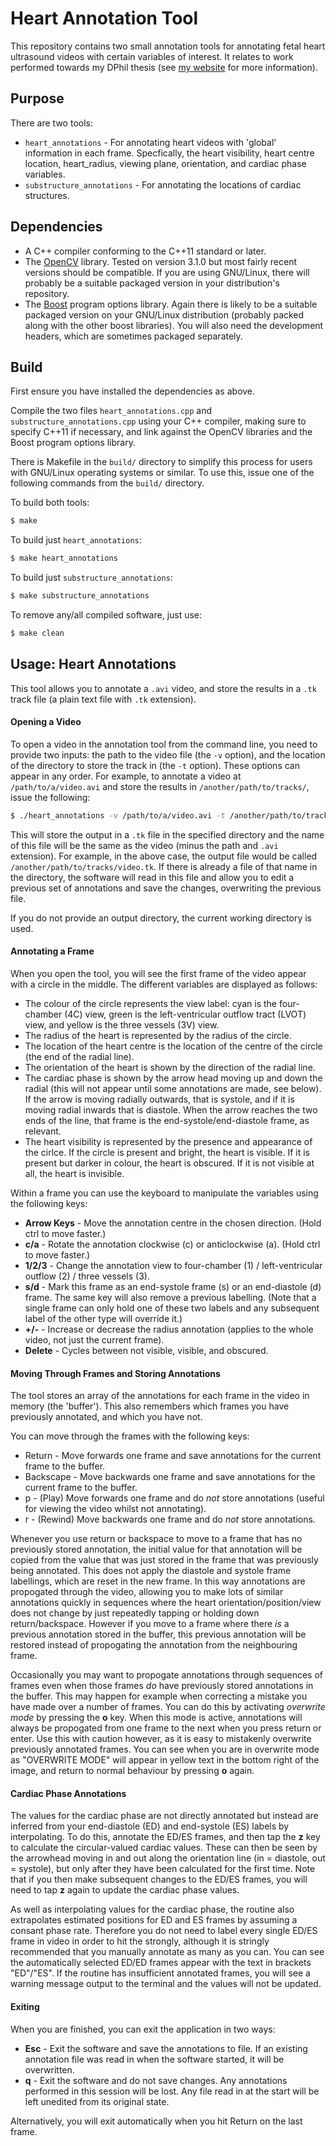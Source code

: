 # Heart Annotation Tool

This repository contains two small annotation tools for annotating fetal heart ultrasound videos with certain variables of interest. It relates to work performed towards my DPhil thesis (see [my website](https://chrispbridge.wordpress.com/) for more information).

## Purpose

There are two tools:
* `heart_annotations` - For annotating heart videos with 'global' information in each frame. Specfically, the heart visibility, heart centre location, heart_radius, viewing plane, orientation, and cardiac phase variables.  
* `substructure_annotations` - For annotating the locations of cardiac structures.

## Dependencies

* A C++ compiler conforming to the C++11 standard or later.
* The [OpenCV](http://opencv.org) library. Tested on version 3.1.0 but most fairly recent
versions should be compatible. If you are using GNU/Linux, there will probably
be a suitable packaged version in your distribution's repository.
* The [Boost](http://www.boost.org) program options library. Again there is likely to be a suitable packaged version on your GNU/Linux distribution (probably packed along with the other boost libraries). You will also need the development headers, which are sometimes packaged separately.

## Build

First ensure you have installed the dependencies as above.

Compile the two files `heart_annotations.cpp` and `substructure_annotations.cpp` using your C++ compiler, making sure to specify C++11 if necessary, and link against the OpenCV libraries and the Boost program options library.

There is Makefile in the `build/` directory to simplify this process for users with GNU/Linux operating systems or similar. To use this, issue one of the following commands from the `build/` directory.

To build both tools:

```bash
$ make
```
To build just `heart_annotations`:
```bash
$ make heart_annotations
```

To build just `substructure_annotations`:

```bash
$ make substructure_annotations
```

To remove any/all compiled software, just use:

```bash
$ make clean
```

## Usage: Heart Annotations

This tool allows you to annotate a `.avi` video, and store the results in a `.tk` track file (a plain text file with `.tk` extension).

#### Opening a Video

To open a video in the annotation tool from the command line, you need to provide two inputs: the path to the video file (the `-v` option), and the location of the directory to store the track in (the `-t` option). These options can appear in any order. For example, to annotate a video at `/path/to/a/video.avi` and store the results in `/another/path/to/tracks/`, issue the following:

```bash
$ ./heart_annotations -v /path/to/a/video.avi -t /another/path/to/tracks/
```
This will store the output in a `.tk` file in the specified directory and the name of this file will be the same as the video (minus the path and `.avi` extension). For example, in the above case, the output file would be called `/another/path/to/tracks/video.tk`. If there is already a file of that name in the directory, the software will read in this file and allow you to edit a previous set of annotations and save the changes, overwriting the previous file.

If you do not provide an output directory, the current working directory is used.

#### Annotating a Frame

When you open the tool, you will see the first frame of the video appear with a circle in the middle. The different variables are displayed as follows:

* The colour of the circle represents the view label: cyan is the four-chamber (4C) view, green is the left-ventricular outflow tract (LVOT) view, and yellow is the three vessels (3V) view.
* The radius of the heart is represented by the radius of the circle.
* The location of the heart centre is the location of the centre of the circle (the end of the radial line).
* The orientation of the heart is shown by the direction of the radial line.
* The cardiac phase is shown by the arrow head moving up and down the radial (this will not appear until some annotations are made, see below). If the arrow is moving radially outwards, that is systole, and if it is moving radial inwards that is diastole. When the arrow reaches the two ends of the line, that frame is the end-systole/end-diastole frame, as relevant.
* The heart visibility is represented by the presence and appearance of the cirlce. If the circle is present and bright, the heart is visible. If it is present but darker in colour, the heart is obscured. If it is not visible at all, the heart is invisible.

Within a frame you can use the keyboard to manipulate the variables using the following keys:

* **Arrow Keys** - Move the annotation centre in the chosen direction. (Hold ctrl to move faster.)
* **c/a** - Rotate the annotation clockwise (c) or anticlockwise (a). (Hold ctrl to move faster.)
* **1/2/3** - Change the annotation view to four-chamber (1) / left-ventricular outflow (2) / three vessels (3).
* **s/d** - Mark this frame as an end-systole frame (s) or an end-diastole (d) frame. The same key will also remove a previous labelling. (Note that a single frame can only hold one of these two labels and any subsequent label of the other type will override it.)
* **+/-** - Increase or decrease the radius annotation (applies to the whole video, not just the current frame).
* **Delete** - Cycles between not visible, visible, and obscured.

#### Moving Through Frames and Storing Annotations

The tool stores an array of the annotations for each frame in the video in memory (the 'buffer'). This also remembers which frames you have previously annotated, and which you have not.

You can move through the frames with the following keys:
* Return - Move forwards one frame and save annotations for the current frame to the buffer.
* Backscape - Move backwards one frame and save annotations for the current frame to the buffer.
* p - (Play) Move forwards one frame and do *not* store annotations (useful for viewing the video whilst not annotating).
* r - (Rewind) Move backwards one frame and do *not* store annotations.

Whenever you use return or backspace to move to a frame that has no previously stored annotation, the initial value for that annotation will be copied from the value that was just stored in the frame that was previously being annotated. This does not apply the diastole and systole frame labellings, which are reset in the new frame. In this way annotations are propogated through the video, allowing you to make lots of similar annotations quickly in sequences where the heart orientation/position/view does not change by just repeatedly tapping or holding down return/backspace. However if you move to a frame where there *is* a previous annotation stored in the buffer, this previous annotation will be restored instead of propogating the annotation from the neighbouring frame.

Occasionally you may want to propogate annotations through sequences of frames even when those frames *do* have previously stored annotations in the buffer. This may happen for example when correcting a mistake you have made over a number of frames. You can do this by activating *overwrite mode* by pressing the **o** key. When this mode is active, annotations will always be propogated from one frame to the next when you press return or enter. Use this with caution however, as it is easy to mistakenly overwrite previously annotated frames. You can see when you are in overwrite mode as "OVERWRITE MODE" will appear in yellow text in the bottom right of the image, and return to normal behaviour by pressing **o** again.

#### Cardiac Phase Annotations

The values for the cardiac phase are not directly annotated but instead are inferred from your end-diastole (ED) and end-systole (ES) labels by interpolating. To do this, annotate the ED/ES frames, and then tap the **z** key to calculate the circular-valued cardiac values. These can then be seen by the arrowhead moving in and out along the orientation line (in = diastole, out = systole), but only after they have been calculated for the first time. Note that if you then make subsequent changes to the ED/ES frames, you will need to tap **z** again to update the cardiac phase values.

As well as interpolating values for the cardiac phase, the routine also extrapolates estimated positions for ED and ES frames by assuming a consant phase rate. Therefore you do not need to label every single ED/ES frame in video in order to hit the strongly, although it is stringly recommended that you manually annotate as many as you can. You can see the automatically selected ED/ED frames appear with the text in brackets "ED"/"ES". If the routine has insufficient annotated frames, you will see a warning message output to the terminal and the values will not be updated.

#### Exiting

When you are finished, you can exit the application in two ways:

* **Esc** - Exit the software and save the annotations to file. If an existing annotation file was read in when the software started, it will be overwritten.
* **q** - Exit the software and do not save changes. Any annotations performed in this session will be lost. Any file read in at the start will be left unedited from its original state.

Alternatively, you will exit automatically when you hit Return on the last frame.
